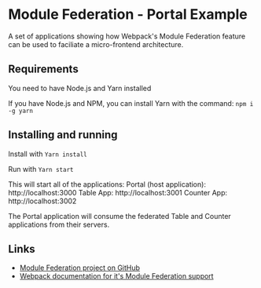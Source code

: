 # Module Federation - Portal Example

A set of applications showing how Webpack's Module Federation feature can be used to faciliate a micro-frontend architecture.

## Requirements

You need to have Node.js and Yarn installed

If you have Node.js and NPM, you can install Yarn with the command: `npm i -g yarn`

## Installing and running

Install with `Yarn install`

Run with `Yarn start`

This will start all of the applications:
Portal (host application): http://localhost:3000
Table App: http://localhost:3001
Counter App: http://localhost:3002

The Portal application will consume the federated Table and Counter applications from their servers.

## Links

- [Module Federation project on GitHub](https://github.com/module-federation)
- [Webpack documentation for it's Module Federation support](https://webpack.js.org/concepts/module-federation/)
